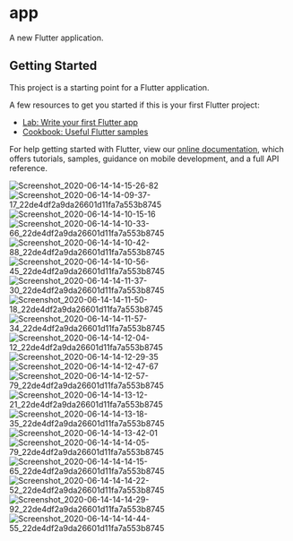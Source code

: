 # app

A new Flutter application.

## Getting Started

This project is a starting point for a Flutter application.

A few resources to get you started if this is your first Flutter project:

- [Lab: Write your first Flutter app](https://flutter.dev/docs/get-started/codelab)
- [Cookbook: Useful Flutter samples](https://flutter.dev/docs/cookbook)

For help getting started with Flutter, view our
[online documentation](https://flutter.dev/docs), which offers tutorials,
samples, guidance on mobile development, and a full API reference.

![Screenshot_2020-06-14-14-15-26-82](https://user-images.githubusercontent.com/31068539/84593050-2b91a680-ae4a-11ea-8730-cf3b621fb02f.jpg)
![Screenshot_2020-06-14-14-09-37-17_22de4df2a9da26601d11fa7a553b8745](https://user-images.githubusercontent.com/31068539/84593053-2e8c9700-ae4a-11ea-9f74-80106976540e.jpg)
![Screenshot_2020-06-14-14-10-15-16](https://user-images.githubusercontent.com/31068539/84593057-30eef100-ae4a-11ea-8753-c0b5df427ff0.jpg)
![Screenshot_2020-06-14-14-10-33-66_22de4df2a9da26601d11fa7a553b8745](https://user-images.githubusercontent.com/31068539/84593066-3cdab300-ae4a-11ea-89e7-462746a7b188.jpg)
![Screenshot_2020-06-14-14-10-42-88_22de4df2a9da26601d11fa7a553b8745](https://user-images.githubusercontent.com/31068539/84593069-3e0be000-ae4a-11ea-9140-cbf9766fa917.jpg)
![Screenshot_2020-06-14-14-10-56-45_22de4df2a9da26601d11fa7a553b8745](https://user-images.githubusercontent.com/31068539/84593071-3fd5a380-ae4a-11ea-816b-ff4c86846ff6.jpg)
![Screenshot_2020-06-14-14-11-37-30_22de4df2a9da26601d11fa7a553b8745](https://user-images.githubusercontent.com/31068539/84593073-419f6700-ae4a-11ea-9aa1-37955e1be848.jpg)
![Screenshot_2020-06-14-14-11-50-18_22de4df2a9da26601d11fa7a553b8745](https://user-images.githubusercontent.com/31068539/84593074-449a5780-ae4a-11ea-909f-94352404543e.jpg)
![Screenshot_2020-06-14-14-11-57-34_22de4df2a9da26601d11fa7a553b8745](https://user-images.githubusercontent.com/31068539/84593075-482dde80-ae4a-11ea-8326-c2c1b4e2cbbc.jpg)
![Screenshot_2020-06-14-14-12-04-12_22de4df2a9da26601d11fa7a553b8745](https://user-images.githubusercontent.com/31068539/84593077-49f7a200-ae4a-11ea-8e86-542636064892.jpg)
![Screenshot_2020-06-14-14-12-29-35](https://user-images.githubusercontent.com/31068539/84593078-4e23bf80-ae4a-11ea-8b85-8fa88d772e97.jpg)
![Screenshot_2020-06-14-14-12-47-67](https://user-images.githubusercontent.com/31068539/84593079-50861980-ae4a-11ea-9ff5-310b9f855799.jpg)
![Screenshot_2020-06-14-14-12-57-79_22de4df2a9da26601d11fa7a553b8745](https://user-images.githubusercontent.com/31068539/84593080-5419a080-ae4a-11ea-9606-34de1bf8da89.jpg)
![Screenshot_2020-06-14-14-13-12-21_22de4df2a9da26601d11fa7a553b8745](https://user-images.githubusercontent.com/31068539/84593081-57ad2780-ae4a-11ea-96be-7b969b681f5a.jpg)
![Screenshot_2020-06-14-14-13-18-35_22de4df2a9da26601d11fa7a553b8745](https://user-images.githubusercontent.com/31068539/84593083-60056280-ae4a-11ea-9f70-9747d10aab3d.jpg)
![Screenshot_2020-06-14-14-13-42-01](https://user-images.githubusercontent.com/31068539/84593085-6398e980-ae4a-11ea-854e-06c3b91cf71f.jpg)
![Screenshot_2020-06-14-14-14-05-79_22de4df2a9da26601d11fa7a553b8745](https://user-images.githubusercontent.com/31068539/84593087-6562ad00-ae4a-11ea-832a-bd180607c381.jpg)
![Screenshot_2020-06-14-14-14-15-65_22de4df2a9da26601d11fa7a553b8745](https://user-images.githubusercontent.com/31068539/84593090-67c50700-ae4a-11ea-850d-d79d967636cc.jpg)
![Screenshot_2020-06-14-14-14-22-52_22de4df2a9da26601d11fa7a553b8745](https://user-images.githubusercontent.com/31068539/84593092-6abff780-ae4a-11ea-9f06-e320a7ced326.jpg)
![Screenshot_2020-06-14-14-14-29-92_22de4df2a9da26601d11fa7a553b8745](https://user-images.githubusercontent.com/31068539/84593095-6bf12480-ae4a-11ea-8678-9f0774464d1d.jpg)
![Screenshot_2020-06-14-14-14-44-55_22de4df2a9da26601d11fa7a553b8745](https://user-images.githubusercontent.com/31068539/84593101-757a8c80-ae4a-11ea-8617-8dca576e1562.jpg)
